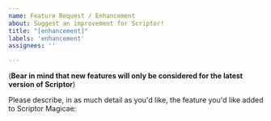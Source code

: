 ```yaml
---
name: Feature Request / Enhancement
about: Suggest an improvement for Scriptor!
title: "[enhancement]"
labels: 'enhancement'
assignees: ''

---
```


(**Bear in mind that new features will only be considered for the latest version of Scriptor**)

Please describe, in as much detail as you'd like, the feature you'd like added to Scriptor Magicae: